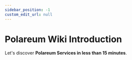```yaml
---
sidebar_position: -1
custom_edit_url: null
---
```


# Polareum Wiki Introduction

Let's discover **Polareum Services in less than 15 minutes**.
